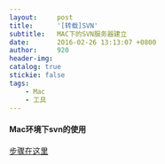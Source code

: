 ```yaml
---
layout:     post
title:      '[转载]SVN'
subtitle:   MAC下的SVN服务器建立
date:       2016-02-26 13:13:07 +0800
author:     920
header-img: 
catalog: true
stickie: false
tags:
    - Mac
    - 工具
---
```


#### Mac环境下svn的使用

[步骤在这里](https://blog.csdn.net/q199109106q/article/details/8655204)